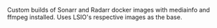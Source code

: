 Custom builds of Sonarr and Radarr docker images with mediainfo and ffmpeg installed. Uses LSIO's respective images as the base.
